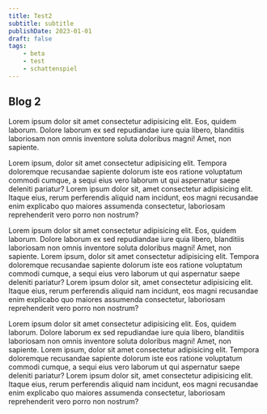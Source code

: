 ```yaml
---
title: Test2
subtitle: subtitle
publishDate: 2023-01-01
draft: false
tags:
    - beta
    - test
    - schattenspiel
---
```


## Blog 2

Lorem ipsum dolor sit amet consectetur adipisicing elit. Eos, quidem laborum. Dolore laborum ex sed repudiandae iure quia libero, blanditiis laboriosam non omnis inventore soluta doloribus magni! Amet, non sapiente.
<!--more-->
Lorem ipsum, dolor sit amet consectetur adipisicing elit. Tempora doloremque recusandae sapiente dolorum iste eos ratione voluptatum commodi cumque, a sequi eius vero laborum ut qui aspernatur saepe deleniti pariatur? Lorem ipsum dolor sit, amet consectetur adipisicing elit. 
Itaque eius, rerum perferendis aliquid nam incidunt, eos magni recusandae enim explicabo quo maiores assumenda consectetur, laboriosam reprehenderit vero porro non nostrum?

Lorem ipsum dolor sit amet consectetur adipisicing elit. Eos, quidem laborum. Dolore laborum ex sed repudiandae iure quia libero, blanditiis laboriosam non omnis inventore soluta doloribus magni! Amet, non sapiente. Lorem ipsum, dolor sit amet consectetur adipisicing elit. Tempora doloremque recusandae sapiente dolorum iste eos ratione voluptatum commodi cumque, a sequi eius vero laborum ut qui aspernatur saepe deleniti pariatur? Lorem ipsum dolor sit, amet consectetur adipisicing elit. Itaque eius, rerum perferendis aliquid nam incidunt, eos magni recusandae enim explicabo quo maiores assumenda consectetur, laboriosam reprehenderit vero porro non nostrum?

Lorem ipsum dolor sit amet consectetur adipisicing elit. Eos, quidem laborum. Dolore laborum ex sed repudiandae iure quia libero, blanditiis laboriosam non omnis inventore soluta doloribus magni! Amet, non sapiente. Lorem ipsum, dolor sit amet consectetur adipisicing elit. Tempora doloremque recusandae sapiente dolorum iste eos ratione voluptatum commodi cumque, a sequi eius vero laborum ut qui aspernatur saepe deleniti pariatur? Lorem ipsum dolor sit, amet consectetur adipisicing elit. Itaque eius, rerum perferendis aliquid nam incidunt, eos magni recusandae enim explicabo quo maiores assumenda consectetur, laboriosam reprehenderit vero porro non nostrum?
